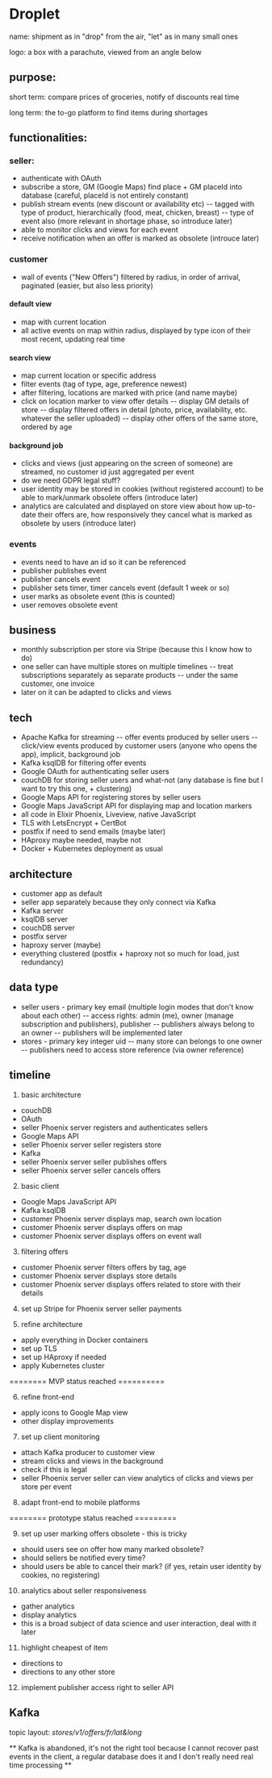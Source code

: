# Droplet

name: shipment as in "drop" from the air, "let" as in many small ones

logo: a box with a parachute, viewed from an angle below

## purpose:

short term: compare prices of groceries, notify of discounts real time

long term: the to-go platform to find items during shortages

## functionalities:

### seller:
- authenticate with OAuth
- subscribe a store, GM (Google Maps) find place + GM placeId into database (careful, placeId is not entirely constant)
- publish stream events (new discount or availability etc)
-- tagged with type of product, hierarchically (food, meat, chicken, breast)
-- type of event also (more relevant in shortage phase, so introduce later)
- able to monitor clicks and views for each event
- receive notification when an offer is marked as obsolete (introuce later)

### customer
- wall of events ("New Offers") filtered by radius, in order of arrival, paginated (easier, but also less priority)

#### default view
- map with current location
- all active events on map within radius, displayed by type icon of their most recent, updating real time

#### search view
- map current location or specific address
- filter events (tag of type, age, preference newest)
- after filtering, locations are marked with price (and name maybe)
- click on location marker to view offer details
-- display GM details of store
-- display filtered offers in detail (photo, price, availability, etc. whatever the seller uploaded)
-- display other offers of the same store, ordered by age

#### background job
- clicks and views (just appearing on the screen of someone) are streamed, no customer id just aggregated per event
- do we need GDPR legal stuff?
- user identity may be stored in cookies (without registered account) to be able to mark/unmark obsolete offers (introduce later)
- analytics are calculated and displayed on store view about how up-to-date their offers are, how responsively they cancel what is marked as obsolete by users (introduce later)

### events
- events need to have an id so it can be referenced
- publisher publishes event
- publisher cancels event
- publisher sets timer, timer cancels event (default 1 week or so)
- user marks as obsolete event (this is counted)
- user removes obsolete event

## business
- monthly subscription per store via Stripe (because this I know how to do)
- one seller can have multiple stores on multiple timelines
-- treat subscriptions separately as separate products
-- under the same customer, one invoice
- later on it can be adapted to clicks and views

## tech
- Apache Kafka for streaming
-- offer events produced by seller users
-- click/view events produced by customer users (anyone who opens the app), implicit, background job
- Kafka ksqlDB for filtering offer events
- Google OAuth for authenticating seller users
- couchDB for storing seller users and what-not (any database is fine but I want to try this one, + clustering)
- Google Maps API for registering stores by seller users
- Google Maps JavaScript API for displaying map and location markers
- all code in Elixir Phoenix, Liveview, native JavaScript
- TLS with LetsEncrypt + CertBot
- postfix if need to send emails (maybe later)
- HAproxy maybe needed, maybe not
- Docker + Kubernetes deployment as usual

## architecture
- customer app as default
- seller app separately because they only connect via Kafka
- Kafka server
- ksqlDB server
- couchDB server
- postfix server
- haproxy server (maybe)
- everything clustered (postfix + haproxy not so much for load, just redundancy)

## data type
- seller users - primary key email (multiple login modes that don't know about each other)
-- access rights: admin (me), owner (manage subscription and publishers), publisher
-- publishers always belong to an owner
-- publishers will be implemented later
- stores - primary key integer uid
-- many store can belongs to one owner
-- publishers need to access store reference (via owner reference)

## timeline
1. basic architecture
- couchDB
- OAuth
- seller Phoenix server registers and authenticates sellers
- Google Maps API
- seller Phoenix server seller registers store
- Kafka
- seller Phoenix server seller publishes offers
- seller Phoenix server seller cancels offers

2. basic client
- Google Maps JavaScript API
- Kafka ksqlDB
- customer Phoenix server displays map, search own location
- customer Phoenix server displays offers on map
- customer Phoenix server displays offers on event wall

3. filtering offers
- customer Phoenix server filters offers by tag, age
- customer Phoenix server displays store details
- customer Phoenix server displays offers related to store with their details

4. set up Stripe for Phoenix server seller payments

5. refine architecture
- apply everything in Docker containers
- set up TLS
- set up HAproxy if needed
- apply Kubernetes cluster

======== MVP status reached ==========

6. refine front-end
- apply icons to Google Map view
- other display improvements

7. set up client monitoring
- attach Kafka producer to customer view
- stream clicks and views in the background
- check if this is legal
- seller Phoenix server seller can view analytics of clicks and views per store per event

8. adapt front-end to mobile platforms

======== prototype status reached =========

9. set up user marking offers obsolete - this is tricky
- should users see on offer how many marked obsolete?
- should sellers be notified every time?
- should users be able to cancel their mark? (if yes, retain user identity by cookies, no registering)

10. analytics about seller responsiveness
- gather analytics
- display analytics
- this is a broad subject of data science and user interaction, deal with it later

11. highlight cheapest of item
- directions to
- directions to any other store

12. implement publisher access right to seller API

## Kafka
topic layout:
*stores/v1/offers/fr/lat&long*

** Kafka is abandoned, it's not the right tool because I cannot recover past events in the client, a regular database does it and I don't really need real time processing **
